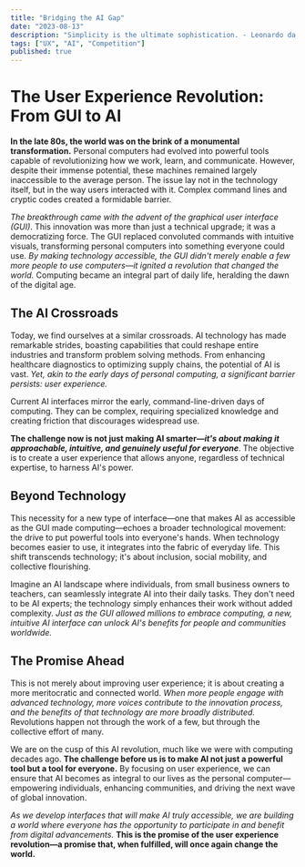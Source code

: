 ```yaml
---
title: "Bridging the AI Gap"
date: "2023-08-13"
description: "Simplicity is the ultimate sophistication. - Leonardo da Vinci"
tags: ["UX", "AI", "Competition"]
published: true
---
```


# The User Experience Revolution: From GUI to AI

**In the late 80s, the world was on the brink of a monumental transformation.** Personal computers had evolved into powerful tools capable of revolutionizing how we work, learn, and communicate. However, despite their immense potential, these machines remained largely inaccessible to the average person. The issue lay not in the technology itself, but in the way users interacted with it. Complex command lines and cryptic codes created a formidable barrier.

*The breakthrough came with the advent of the graphical user interface (GUI)*. This innovation was more than just a technical upgrade; it was a democratizing force. The GUI replaced convoluted commands with intuitive visuals, transforming personal computers into something everyone could use. *By making technology accessible, the GUI didn't merely enable a few more people to use computers—it ignited a revolution that changed the world.* Computing became an integral part of daily life, heralding the dawn of the digital age.

## The AI Crossroads

Today, we find ourselves at a similar crossroads. AI technology has made remarkable strides, boasting capabilities that could reshape entire industries and transform problem solving methods. From enhancing healthcare diagnostics to optimizing supply chains, the potential of AI is vast. *Yet, akin to the early days of personal computing, a significant barrier persists: user experience.*

Current AI interfaces mirror the early, command-line-driven days of computing. They can be complex, requiring specialized knowledge and creating friction that discourages widespread use.

**The challenge now is not just making AI smarter—*it's about making it approachable, intuitive, and genuinely useful for everyone***. The objective is to create a user experience that allows anyone, regardless of technical expertise, to harness AI's power.

## Beyond Technology

This necessity for a new type of interface—one that makes AI as accessible as the GUI made computing—echoes a broader technological movement: the drive to put powerful tools into everyone's hands. When technology becomes easier to use, it integrates into the fabric of everyday life. This shift transcends technology; it's about inclusion, social mobility, and collective flourishing.

Imagine an AI landscape where individuals, from small business owners to teachers, can seamlessly integrate AI into their daily tasks. They don't need to be AI experts; the technology simply enhances their work without added complexity. *Just as the GUI allowed millions to embrace computing, a new, intuitive AI interface can unlock AI's benefits for people and communities worldwide.*

## The Promise Ahead

This is not merely about improving user experience; it is about creating a more meritocratic and connected world. *When more people engage with advanced technology, more voices contribute to the innovation process, and the benefits of that technology are more broadly distributed.* Revolutions happen not through the work of a few, but through the collective effort of many.

We are on the cusp of this AI revolution, much like we were with computing decades ago. **The challenge before us is to make AI not just a powerful tool but a tool for everyone.** By focusing on user experience, we can ensure that AI becomes as integral to our lives as the personal computer—empowering individuals, enhancing communities, and driving the next wave of global innovation.

*As we develop interfaces that will make AI truly accessible, we are building a world where everyone has the opportunity to participate in and benefit from digital advancements.* **This is the promise of the user experience revolution—a promise that, when fulfilled, will once again change the world.**